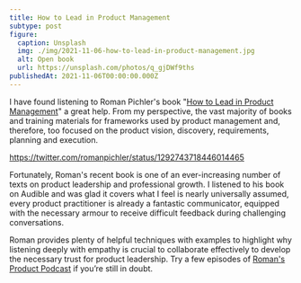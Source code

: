 ```yaml
---
title: How to Lead in Product Management
subtype: post
figure:
  caption: Unsplash
  img: ./img/2021-11-06-how-to-lead-in-product-management.jpg
  alt: Open book
  url: https://unsplash.com/photos/q_gjDWf9ths
publishedAt: 2021-11-06T00:00:00.000Z
---
```

I have found listening to Roman Pichler's book "[How to Lead in Product Management](https://www.audible.co.uk/pd/How-to-Lead-in-Product-Management-Audiobook/B08FCWFLZM)" a great help. From my perspective, the vast majority of books and training materials for frameworks used by product management and, therefore, too focused on the product vision, discovery, requirements, planning and execution.

https://twitter.com/romanpichler/status/1292743718446014465

Fortunately, Roman's recent book is one of an ever-increasing number of texts on product leadership and professional growth. I listened to his book on Audible and was glad it covers what I feel is nearly universally assumed, every product practitioner is already a fantastic communicator, equipped with the necessary armour to receive difficult feedback during challenging conversations.

Roman provides plenty of helpful techniques with examples to highlight why listening deeply with empathy is crucial to collaborate effectively to develop the necessary trust for product leadership. Try a few episodes of [Roman's Product Podcast](https://www.romanpichler.com/podcast/) if you’re still in doubt.
